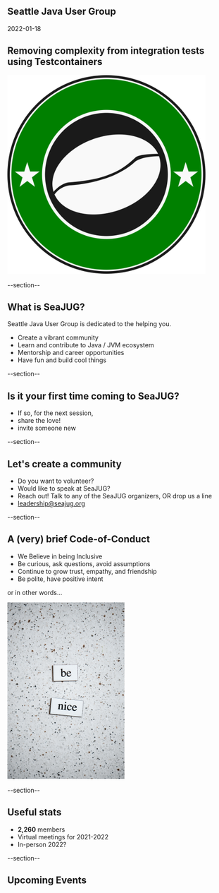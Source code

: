 ## Seattle Java User Group

2022-01-18

## Removing complexity from integration tests using Testcontainers

<img width="450" src="images/seajug.svg" style="background-color: transparent; border: none; box-shadow: none;" />

--section--

## What is SeaJUG?

Seattle Java User Group is dedicated to the helping you.

* Create a vibrant community 
* Learn and contribute to Java / JVM ecosystem
* Mentorship and career opportunities
* Have fun and build cool things

--section--

## Is it your first time coming to SeaJUG?

 * If so, for the next session, 
 * share the love! 
 * invite someone new

--section--

## Let's create a community

* Do you want to volunteer?
* Would like to speak at SeaJUG?
* Reach out! Talk to any of the SeaJUG organizers, OR drop us a line 
* leadership@seajug.org

--section--

## A (very) brief Code-of-Conduct

* We Believe in being Inclusive
* Be curious, ask questions, avoid assumptions
* Continue to grow trust, empathy, and friendship
* Be polite, have positive intent

or in other words...
<div >
    <img height=400px src="images/nice.jpg" />
</div>

--section--

## Useful stats

* **2,260** members 
* Virtual meetings for 2021-2022
* In-person 2022?

--section--

## Upcoming Events
